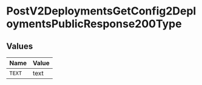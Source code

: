 # PostV2DeploymentsGetConfig2DeploymentsPublicResponse200Type


## Values

| Name   | Value  |
| ------ | ------ |
| `TEXT` | text   |